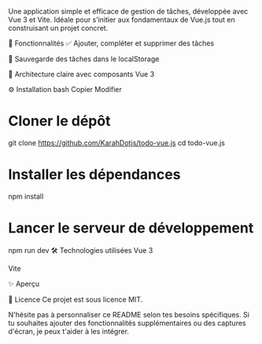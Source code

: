 Une application simple et efficace de gestion de tâches, développée avec Vue 3 et Vite. Idéale pour s’initier aux fondamentaux de Vue.js tout en construisant un projet concret.

🚀 Fonctionnalités
✅ Ajouter, compléter et supprimer des tâches

💾 Sauvegarde des tâches dans le localStorage

🧩 Architecture claire avec composants Vue 3

⚙️ Installation
bash
Copier
Modifier
# Cloner le dépôt
git clone https://github.com/KarahDotjs/todo-vue.js
cd todo-vue.js

# Installer les dépendances
npm install

# Lancer le serveur de développement
npm run dev
🛠️ Technologies utilisées
Vue 3

Vite

✨ Aperçu

📄 Licence
Ce projet est sous licence MIT.

N'hésite pas à personnaliser ce README selon tes besoins spécifiques. Si tu souhaites ajouter des fonctionnalités supplémentaires ou des captures d'écran, je peux t'aider à les intégrer.​
